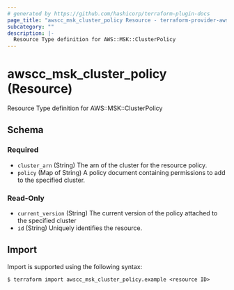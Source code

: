 ```yaml
---
# generated by https://github.com/hashicorp/terraform-plugin-docs
page_title: "awscc_msk_cluster_policy Resource - terraform-provider-awscc"
subcategory: ""
description: |-
  Resource Type definition for AWS::MSK::ClusterPolicy
---
```


# awscc_msk_cluster_policy (Resource)

Resource Type definition for AWS::MSK::ClusterPolicy



<!-- schema generated by tfplugindocs -->
## Schema

### Required

- `cluster_arn` (String) The arn of the cluster for the resource policy.
- `policy` (Map of String) A policy document containing permissions to add to the specified cluster.

### Read-Only

- `current_version` (String) The current version of the policy attached to the specified cluster
- `id` (String) Uniquely identifies the resource.

## Import

Import is supported using the following syntax:

```shell
$ terraform import awscc_msk_cluster_policy.example <resource ID>
```
